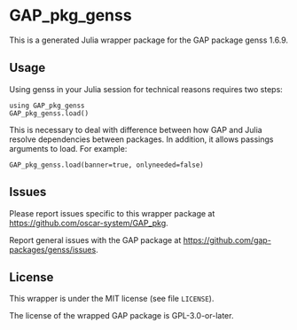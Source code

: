 # GAP_pkg_genss

This is a generated Julia wrapper package for the GAP package genss 1.6.9.

## Usage

Using genss in your Julia session for technical reasons requires two steps:

    using GAP_pkg_genss
    GAP_pkg_genss.load()

This is necessary to deal with difference between how GAP and Julia
resolve dependencies between packages. In addition, it allows passings
arguments to load. For example:

    GAP_pkg_genss.load(banner=true, onlyneeded=false)

## Issues

Please report issues specific to this wrapper package at <https://github.com/oscar-system/GAP_pkg>.

Report general issues with the GAP package at <https://github.com/gap-packages/genss/issues>.

## License

This wrapper is under the MIT license (see file `LICENSE`).

The license of the wrapped GAP package is GPL-3.0-or-later.
